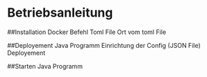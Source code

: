 # Betriebsanleitung

##Installation Docker
Befehl
Toml File
Ort vom toml File

##Deployement Java Programm
Einrichtung der Config (JSON File)
Deployement

##Starten Java Programm
